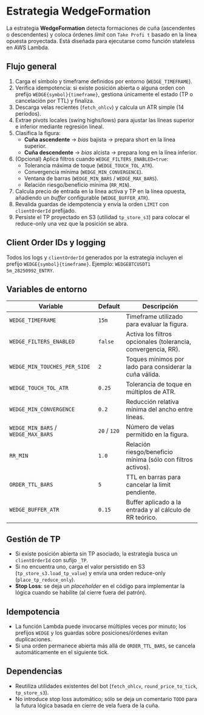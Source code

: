 # Estrategia WedgeFormation

La estrategia **WedgeFormation** detecta formaciones de cuña (ascendentes o descendentes) y coloca órdenes *limit* con `Take Profi
 t` basado en la línea opuesta proyectada. Está diseñada para ejecutarse como función stateless en AWS Lambda.

## Flujo general
1. Carga el símbolo y timeframe definidos por entorno (`WEDGE_TIMEFRAME`).
2. Verifica idempotencia: si existe posición abierta o alguna orden con prefijo `WEDGE{symbol}{timeframe}`, gestiona únicamente el
 estado (TP o cancelación por TTL) y finaliza.
3. Descarga velas recientes (`fetch_ohlcv`) y calcula un ATR simple (14 períodos).
4. Extrae pivots locales (swing highs/lows) para ajustar las líneas superior e inferior mediante regresión lineal.
5. Clasifica la figura:
   - **Cuña ascendente** → *bias* bajista → prepara short en la línea superior.
   - **Cuña descendente** → *bias* alcista → prepara long en la línea inferior.
6. (Opcional) Aplica filtros cuando `WEDGE_FILTERS_ENABLED=true`:
   - Tolerancia máxima de toque (`WEDGE_TOUCH_TOL_ATR`).
   - Convergencia mínima (`WEDGE_MIN_CONVERGENCE`).
   - Ventana de barras (`WEDGE_MIN_BARS` / `WEDGE_MAX_BARS`).
   - Relación riesgo/beneficio mínima (`RR_MIN`).
7. Calcula precio de entrada en la línea activa y TP en la línea opuesta, añadiendo un *buffer* configurable (`WEDGE_BUFFER_ATR`).
8. Revalida guardas de idempotencia y envía la orden `LIMIT` con `clientOrderId` prefijado.
9. Persiste el TP proyectado en S3 (utilidad `tp_store_s3`) para colocar el reduce-only una vez que la posición se abra.

## Client Order IDs y logging
Todos los logs y `clientOrderId` generados por la estrategia incluyen el prefijo `WEDGE{symbol}{timeframe}`. Ejemplo: `WEDGEBTCUSDT1
5m_28250992_ENTRY`.

## Variables de entorno
| Variable | Default | Descripción |
| --- | --- | --- |
| `WEDGE_TIMEFRAME` | `15m` | Timeframe utilizado para evaluar la figura. |
| `WEDGE_FILTERS_ENABLED` | `false` | Activa los filtros opcionales (tolerancia, convergencia, RR). |
| `WEDGE_MIN_TOUCHES_PER_SIDE` | `2` | Toques mínimos por lado para considerar la cuña válida. |
| `WEDGE_TOUCH_TOL_ATR` | `0.25` | Tolerancia de toque en múltiplos de ATR. |
| `WEDGE_MIN_CONVERGENCE` | `0.2` | Reducción relativa mínima del ancho entre líneas. |
| `WEDGE_MIN_BARS` / `WEDGE_MAX_BARS` | `20` / `120` | Número de velas permitido en la figura. |
| `RR_MIN` | `1.0` | Relación riesgo/beneficio mínima (sólo con filtros activos). |
| `ORDER_TTL_BARS` | `5` | TTL en barras para cancelar la limit pendiente. |
| `WEDGE_BUFFER_ATR` | `0.15` | Buffer aplicado a la entrada y al cálculo de RR teórico. |

## Gestión de TP
- Si existe posición abierta sin TP asociado, la estrategia busca un `clientOrderId` con sufijo `_TP`.
- Si no encuentra uno, carga el valor persistido en S3 (`tp_store_s3.load_tp_value`) y envía una orden reduce-only (`place_tp_reduce_only`).
- **Stop Loss**: se deja un *placeholder* en el código para implementar la lógica cuando se habilite (al cierre fuera del patrón).

## Idempotencia
- La función Lambda puede invocarse múltiples veces por minuto; los prefijos `WEDGE` y los guardas sobre posiciones/órdenes evitan
 duplicaciones.
- Si una orden permanece abierta más allá de `ORDER_TTL_BARS`, se cancela automáticamente en el siguiente tick.

## Dependencias
- Reutiliza utilidades existentes del bot (`fetch_ohlcv`, `round_price_to_tick`, `tp_store_s3`).
- No introduce stop loss automático; sólo se deja un comentario `TODO` para la futura lógica basada en cierre de vela fuera de la
 cuña.

